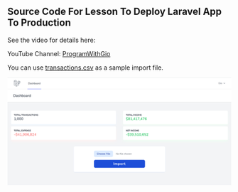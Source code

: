 ## Source Code For Lesson To Deploy Laravel App To Production
See the video for details here: 

YouTube Channel: [ProgramWithGio](https://youtube.com/programwithgio)

You can use [transactions.csv](transactions.csv) as a sample import file.

![image](dashboard_screenshot.png)

